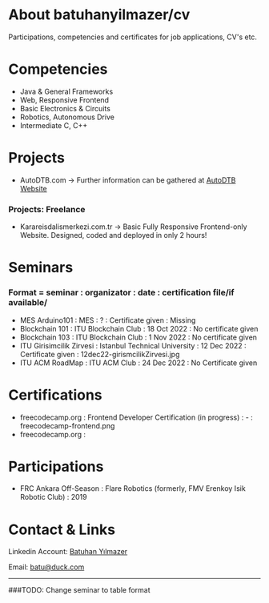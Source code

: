 # About batuhanyilmazer/cv
Participations, competencies and certificates for job applications, CV's etc.

# Competencies
  - Java & General Frameworks
  - Web, Responsive Frontend
  - Basic Electronics & Circuits
  - Robotics, Autonomous Drive
  - Intermediate C, C++

# Projects
  - AutoDTB.com -> Further information can be gathered at [AutoDTB Website](https://www.autodtb.com/ "Click to see AutoDTB Website!")
  
  ### Projects: Freelance
  - Karareisdalismerkezi.com.tr -> Basic Fully Responsive Frontend-only Website. Designed, coded and deployed in only 2 hours!

# Seminars 
### Format = seminar : organizator : date : certification file/if available/ 
  - MES Arduino101           : MES                           : ?                      : Certificate given       : Missing
  - Blockchain 101           : ITU Blockchain Club           : 18 Oct 2022            : No certificate given
  - Blockchain 103           : ITU Blockchain Club           : 1 Nov 2022             : No certificate given
  - ITU Girisimcilik Zirvesi : Istanbul Technical University : 12 Dec 2022            : Certificate given       : 12dec22-girismcilikZirvesi.jpg 
  - ITU ACM RoadMap          : ITU ACM Club                  : 24 Dec 2022            : No Certificate given

# Certifications
  - freecodecamp.org : Frontend Developer Certification (in progress) : - : freecodecamp-frontend.png
  - freecodecamp.org : 

# Participations
  - FRC Ankara Off-Season : Flare Robotics (formerly, FMV Erenkoy Isik Robotic Club) : 2019

# Contact & Links
Linkedin Account:
[Batuhan Yılmazer](https://www.linkedin.com/in/batuhan-y%C4%B1lmazer-236a13244/ "Click to see my LinkedIn Account!")

Email:
[batu@duck.com](mailto:batu@duck.com)


---
###TODO: 
Change seminar to table format
